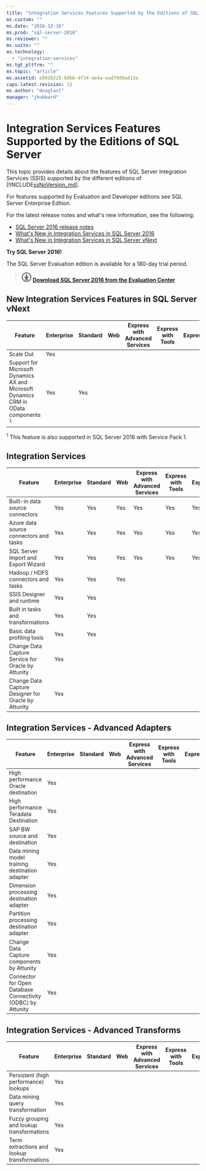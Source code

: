 ```yaml
---
title: "Integration Services Features Supported by the Editions of SQL Server | Microsoft Docs"
ms.custom: ""
ms.date: "2016-12-16"
ms.prod: "sql-server-2016"
ms.reviewer: ""
ms.suite: ""
ms.technology: 
  - "integration-services"
ms.tgt_pltfrm: ""
ms.topic: "article"
ms.assetid: e5018225-68bb-4f34-ae4a-ead79d8ad13a
caps.latest.revision: 15
ms.author: "douglasl"
manager: "jhubbard"
---
```

# Integration Services Features Supported by the Editions of SQL Server
 This topic provides details about the features of SQL Server Integration Services (SSIS) supported by the different editions of [!INCLUDE[ssNoVersion_md](../advanced-analytics/r-services/includes/ssnoversion-md.md)].  

For features supported by Evaluation and Developer editions see SQL Server Enterprise Edition. 
  
For the latest release notes and what's new information, see the following:
-   [SQL Server 2016 release notes](../sql-server/sql-server-2016-release-notes.md)
-   [What's New in Integration Services in SQL Server 2016](../integration-services/what-s-new-in-integration-services-in-sql-server-2016.md)
-   [What's New in Integration Services in SQL Server vNext](../integration-services/what-s-new-in-integration-services-in-sql-server-vnext.md)
    
**Try SQL Server 2016!**    

The SQL Server Evaluation edition is available for a 180-day trial period.  
    
> [![Download from Evaluation Center](../analysis-services/media/download.png)](https://www.microsoft.com/en-us/evalcenter/evaluate-sql-server-2016) **[Download SQL Server 2016  from the Evaluation Center](https://www.microsoft.com/en-us/evalcenter/evaluate-sql-server-2016)**    
    
##  <a name="IS"></a>New Integration Services Features in SQL Server vNext
  
|Feature|Enterprise|Standard|Web|Express with Advanced Services|Express with Tools|Express|Developer|  
|-------------|----------------|--------------|---------|------------------------------------|------------------------|-------------|---------------|  
|Scale Out|Yes||||||Yes|
|Support for Microsoft Dynamics AX and Microsoft Dynamics CRM in OData components <sup>1</sup>|Yes|Yes|||||Yes|

<sup>1</sup> This feature is also supported in SQL Server 2016 with Service Pack 1.

##  <a name="IS"></a> Integration Services  
  
|Feature|Enterprise|Standard|Web|Express with Advanced Services|Express with Tools|Express|Developer|  
|-------------|----------------|--------------|---------|------------------------------------|------------------------|-------------|---------------|  
|Built-in data source connectors|Yes|Yes|Yes|Yes|Yes|Yes|Yes|  
|Azure data source connectors and tasks|Yes|Yes|Yes|Yes|Yes|Yes|Yes|  
|SQL Server Import and Export Wizard|Yes|Yes|Yes|Yes|Yes|Yes|Yes|  
|Hadoop / HDFS connectors and tasks|Yes|Yes|Yes||||Yes|  
|SSIS Designer and runtime|Yes|Yes|||||Yes|  
|Built in tasks and transformations|Yes|Yes|||||Yes|  
|Basic data profiling tools|Yes|Yes|||||Yes|  
|Change Data Capture Service for Oracle by Attunity|Yes||||||Yes|  
|Change Data Capture Designer for Oracle by Attunity|Yes||||||Yes| 

##  <a name="ISAA"></a> Integration Services - Advanced Adapters  
  
|Feature|Enterprise|Standard|Web|Express with Advanced Services|Express with Tools|Express|Developer|  
|-------------|----------------|--------------|---------|------------------------------------|------------------------|-------------|---------------|  
|High performance Oracle destination|Yes||||||Yes|  
|High performance Teradata Destination|Yes||||||Yes|  
|SAP BW source and destination|Yes||||||Yes|  
|Data mining model training destination adapter|Yes||||||Yes|  
|Dimension processing destination adapter|Yes||||||Yes|  
|Partition processing destination adapter|Yes||||||Yes|  
|Change Data Capture components by Attunity|Yes||||||Yes|  
|Connector for Open Database Connectivity (ODBC) by Attunity|Yes||||||Yes|  
  
##  <a name="ISAT"></a> Integration Services - Advanced Transforms  
  
|Feature|Enterprise|Standard|Web|Express with Advanced Services|Express with Tools|Express|Developer|  
|-------------|----------------|--------------|---------|------------------------------------|------------------------|-------------|---------------|  
|Persistent (high performance) lookups|Yes||||||Yes|  
|Data mining query transformation|Yes||||||Yes|  
|Fuzzy grouping and lookup transformations|Yes||||||Yes|  
|Term extractions and lookup transformations|Yes||||||Yes|  
  